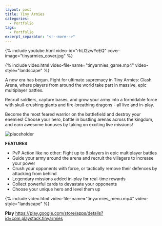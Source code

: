 ```yaml
---
layout: post
title: Tiny Armies
categories:
  - Portfolio
tags:
  - Portfolio
excerpt_separator: "<!--more-->"
---
```


{% include youtube.html video-id="rhLI2zwYeEQ" cover-image="tinyarmies_cover.jpg" %}

{% include video.html video-file-name="tinyarmies_game.mp4" video-style="landscape" %}

A new era has begun. Fight for ultimate supremacy in Tiny Armies: Clash Arena, where players from around the world take part in massive, epic multiplayer battles.

Recruit soldiers, capture bases, and grow your army into a formidable force with skull-crushing giants and fire-breathing dragons - all live and in-play.

Become the most feared warrior on the battlefield and destroy your enemies! Choose your hero, battle in bustling arenas across the kingdom, and earn awesome bonuses by taking on exciting live missions!

![placeholder]({{site.baseurl}}/assets/images/tinyarmies_assets.jpg "Assets")

**FEATURES**
* PvP Action like no other: Fight up to 8 players in epic multiplayer battles
* Guide your army around the arena and recruit the villagers to increase your power
* Crush your opponents with force, or tactically remove their defences by attacking from behind
* Legendary missions added in-play for real-time rewards
* Collect powerful cards to devastate your opponents
* Choose your unique hero and level them up

{% include video.html video-file-name="tinyarmies_menu.mp4" video-style="landscape" %}


**Play** 
<https://play.google.com/store/apps/details?id=com.playstack.tinyarmies>